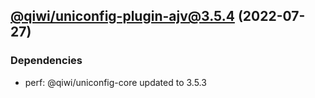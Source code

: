 ## [@qiwi/uniconfig-plugin-ajv@3.5.4](https://github.com/qiwi/uniconfig/compare/@qiwi/uniconfig-plugin-ajv@3.5.3...2022.7.27-qiwi.uniconfig-plugin-ajv.3.5.4-f0) (2022-07-27)

### Dependencies
* perf: @qiwi/uniconfig-core updated to 3.5.3


